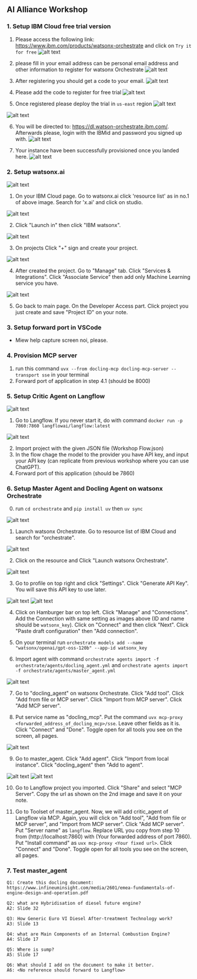 ## AI Alliance Workshop

### 1. Setup IBM Cloud free trial version
1. Please access the following link:
https://www.ibm.com/products/watsonx-orchestrate and click on `Try it for free`
![alt text](assets/images/image.png)

2. please fill in your email address can be personal email address and other information to register for watsonx Orchestrate
![alt text](assets/images/image-1.png)


3. After registering you should get a code to your email.
![alt text](assets/images/image-2.png)

4. Please add the code to register for free trial
![alt text](assets/images/image-3.png)

5. Once registered please deploy the trial in `us-east` region
![alt text](assets/images/image-4.png)

![alt text](assets/images/image-5.png)

6. You will be directed to: https://dl.watson-orchestrate.ibm.com/. Afterwards please, login with the IBMid and password you signed up with.
![alt text](assets/images/image-7.png)

7. Your instance have been successfully provisioned once you landed here.
![alt text](assets/images/image-8.png)

### 2. Setup watsonx.ai
![alt text](assets/step2/image1.png)

1. On your IBM Cloud page. Go to watsonx.ai click 'resource list' as in no.1 of above image. Search for 'x.ai' and click on studio.

![alt text](assets/step2/image2.png)

2. Click "Launch in" then click "IBM watsonx".

![alt text](assets/step2/image3.png)

3. On projects Click "+" sign and create your project.

![alt text](assets/step2/image5.png)

4. After created the project. Go to "Manage" tab. Click "Services & Integrations". Click "Associate Service" then add only Machine Learning service you have.

![alt text](assets/step2/image4.png)

5. Go back to main page. On the Developer Access part. Click project you just create and save "Project ID" on your note.


### 3. Setup forward port in VSCode
- Miew help capture screen noi, please. 

### 4. Provision MCP server
1. run this command `uvx --from docling-mcp docling-mcp-server --transport sse` in your terminal
2. Forward port of application in step 4.1 (should be 8000)

### 5. Setup Critic Agent on Langflow

![alt text](assets/step5/image.png)

1. Go to Langflow. If you never start it, do with command `docker run -p 7860:7860 langflowai/langflow:latest`

![alt text](assets/step5/image2.png)

2. Import project with the given JSON file (Workshop Flow.json)
3. In the flow chage the model to the provider you have API key, and input your API key (can replicate from previous workshop where you can use ChatGPT).
4. Forward port of this application (should be 7860)

### 6. Setup Master Agent and Docling Agent on watsonx Orchestrate

0. run `cd orchestrate` and `pip install uv` then `uv sync`

![alt text](assets/step6/image.png)

1. Launch watsonx Orchestrate. Go to resource list of IBM Cloud and search for "orchestrate". 

![alt text](assets/step6/image2.png)

2. Click on the resource and Click "Launch watsonx Orchestrate".

![alt text](assets/step6/image3.png)

3. Go to profile on top right and click "Settings". Click "Generate API Key". You will save this API key to use later.

![alt text](assets/step6/image4.png)
![alt text](assets/step6/image5.png)

4. Click on Hamburger bar on top left. Click "Manage" and "Connections". Add the Connection with same setting as images above (ID and name should be `watsonx_key`). Click on "Connect" and then click "Next". Click "Paste draft configuration" then "Add connection".

5. On your terminal run `orchestrate models add --name "watsonx/openai/gpt-oss-120b" --app-id watsonx_key`

6. Import agent with command `orchestrate agents import -f orchestrate/agents/docling_agent.yml` and `orchestrate agents import -f orchestrate/agents/master_agent.yml`

![alt text](assets/step6/image6.png)

7. Go to "docling_agent" on watsonx Orchestrate. Click "Add tool". Click "Add from file or MCP server". Click "Import from MCP server". Click "Add MCP server".

8. Put service name as "docling_mcp". Put the command `uvx mcp-proxy <forwarded_address_of_docling_mcp>/sse`. Leave other fields as it is. Click "Connect" and "Done". Toggle open for all tools you see on the screen, all pages.

![alt text](assets/step6/image7.png)

9. Go to master_agent. Click "Add agent". Click "Import from local instance". Click "docling_agent" then "Add to agent".

![alt text](assets/step6/image8.png)
![alt text](assets/step6/image9.png)

10. Go to Langflow project you imported. Click "Share" and select "MCP Server". Copy the url as shown on the 2nd image and save it on your note. 

11. Go to Toolset of master_agent. Now, we will add critic_agent of Langflow via MCP. Again, you will click on "Add tool", "Add from file or MCP server", and "Import from MCP server". Click "Add MCP server". Put "Server name" as `langflow`. Replace URL you copy from step 10 from (http://localhost:7860) with (Your forwarded address of port 7860). Put "Install command" as `uvx mcp-proxy <Your fixed url>`. Click "Connect" and "Done". Toggle open for all tools you see on the screen, all pages. 

### 7. Test master_agent
```
Q1: Create this docling document: https://www.infineuminsight.com/media/2601/emea-fundamentals-of-engine-design-and-operation.pdf
```
```
Q2: what are Hybridisation of diesel future engine?
A2: Slide 32
```
```
Q3: How Generic Euro VI Diesel After-treatment Technology work?
A3: Slide 13
```
```
Q4: what are Main Components of an Internal Combustion Engine?
A4: Slide 17
```
```
Q5: Where is sump?
A5: Slide 17
```
```
Q6: What should I add on the document to make it better.
A6: <No reference should forward to Langflow>
```



